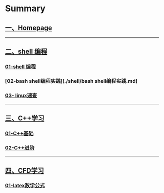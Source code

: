 # Summary

## [一、Homepage](./index.md)

---

## [二、shell 编程]()

###  [01-shell 编程](./shell/shell编程.md)

### [02-bash shell编程实践](./shell/bash shell编程实践.md)

### [03- linux速查](./shell/linux速查.md)

---

## [三、C++学习]()

### [01-C++基础](./C++学习/C++基础带目录.md)

### [02-C++进阶](./C++学习/C++进阶带目录.md)

___

## [四、CFD学习]()

### [01-latex数学公式](./CFD学习/latex数学公式.md)

